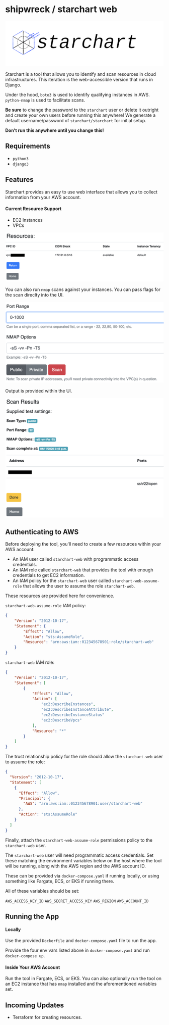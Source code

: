 # shipwreck / starchart web

![starchart](https://github.com/shipwreckdev/starchart/blob/master/assets/starchart.png)

Starchart is a tool that allows you to identify and scan resources in cloud infrastructures. This iteration is the web-accessible version that runs in Django.

Under the hood, `boto3` is used to identify qualifying instances in AWS. `python-nmap` is used to facilitate scans.

**Be sure** to change the password to the `starchart` user or delete it outright and create your own users before running this anywhere! We generate a default username/password of `starchart/starchart` for initial setup.

**Don't run this anywhere until you change this!**

## Requirements

* `python3`
* `django3`

## Features

Starchart provides an easy to use web interface that allows you to collect information from your AWS account.

#### Current Resource Support

* EC2 Instances
* VPCs

![starchart_vpc_info](https://github.com/shipwreckdev/starchart-web/blob/master/assets/sc_vpc_info.png)

You can also run `nmap` scans against your instances. You can pass flags for the scan direclty into the UI.

![starchart_scan_example](https://github.com/shipwreckdev/starchart-web/blob/master/assets/sc_scan_example.png)

Output is provided within the UI.

![starchart_scan_results](https://github.com/shipwreckdev/starchart-web/blob/master/assets/sc_scan_results.png)

## Authenticating to AWS

Before deploying the tool, you'll need to create a few resources within your AWS account:

* An IAM user called `starchart-web` with programmatic access credentials.
* An IAM role called `starchart-web` that provides the tool with enough credentials to get EC2 information.
* An IAM policy for the `starchart-web` user called `starchart-web-assume-role` that allows the user to assume the role `starchart-web`.

These resources are provided here for convenience.

`starchart-web-assume-role` IAM policy:

```json
{
    "Version": "2012-10-17",
    "Statement": {
        "Effect": "Allow",
        "Action": "sts:AssumeRole",
        "Resource": "arn:aws:iam::012345678901:role/starchart-web"
    }
}
```

`starchart-web` IAM role:

```json
{
    "Version": "2012-10-17",
    "Statement": [
        {
            "Effect": "Allow",
            "Action": [
                "ec2:DescribeInstances",
                "ec2:DescribeInstanceAttribute",
                "ec2:DescribeInstanceStatus"
                "ec2:DescribeVpcs"
            ],
            "Resource": "*"
        }
    ]
}
```

The trust relationship policy for the role should allow the `starchart-web` user to assume the role:

```json
{
  "Version": "2012-10-17",
  "Statement": [
    {
      "Effect": "Allow",
      "Principal": {
        "AWS": "arn:aws:iam::012345678901:user/starchart-web"
      },
      "Action": "sts:AssumeRole"
    }
  ]
}
```

Finally, attach the `starchart-web-assume-role` permissions policy to the `starchart-web` user.

The `starchart-web` user will need programmatic access credentials. Set these matching the environment variables below on the host where the tool will be running, along with the AWS region and the AWS account ID.

These can be provided via `docker-compose.yaml` if running locally, or using something like Fargate, ECS, or EKS if running there.

All of these variables should be set:

`AWS_ACCESS_KEY_ID`
`AWS_SECRET_ACCESS_KEY`
`AWS_REGION`
`AWS_ACCOUNT_ID`

## Running the App

#### Locally

Use the provided `Dockerfile` and `docker-compose.yaml` file to run the app.

Provide the four env vars listed above in `docker-compose.yaml` and run `docker-compose up`.

#### Inside Your AWS Account

Run the tool in Fargate, ECS, or EKS. You can also optionally run the tool on an EC2 instance that has `nmap` installed and the aforementioned variables set.

## Incoming Updates

* Terraform for creating resources.
